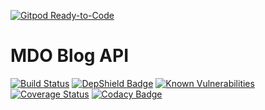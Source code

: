 [![Gitpod Ready-to-Code](https://img.shields.io/badge/Gitpod-Ready--to--Code-blue?logo=gitpod)](https://gitpod.io/#https://github.com/metodiobetsanov/mdo-blog-api) 

# MDO Blog API

[![Build Status](https://travis-ci.com/metodiobetsanov/mdo-blog-api.svg?branch=master)](https://travis-ci.com/metodiobetsanov/mdo-blog-api) [![DepShield Badge](https://depshield.sonatype.org/badges/metodiobetsanov/mdo-blog-api/depshield.svg)](https://depshield.github.io) [![Known Vulnerabilities](https://snyk.io/test/github/metodiobetsanov/mdo-blog-api/badge.svg)](https://snyk.io/test/github/metodiobetsanov/mdo-blog-api) [![Coverage Status](https://coveralls.io/repos/github/metodiobetsanov/mdo-blog-api/badge.svg?branch=master)](https://coveralls.io/github/metodiobetsanov/mdo-blog-api?branch=master) [![Codacy Badge](https://api.codacy.com/project/badge/Grade/cf42157e74b94d5ea69e72df772941ae)](https://www.codacy.com/manual/metodiobetsanov/mdo-blog-api?utm_source=github.com&amp;utm_medium=referral&amp;utm_content=metodiobetsanov/mdo-blog-api&amp;utm_campaign=Badge_Grade)


